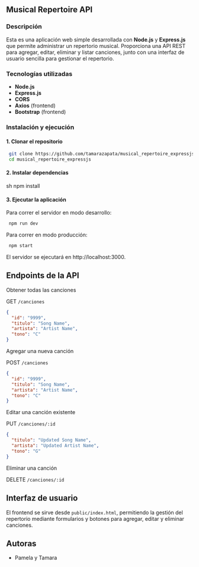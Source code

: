 ## Musical Repertoire API

### Descripción
Esta es una aplicación web simple desarrollada con **Node.js** y **Express.js** que permite administrar un repertorio musical. Proporciona una API REST para agregar, editar, eliminar y listar canciones, junto con una interfaz de usuario sencilla para gestionar el repertorio.

### Tecnologías utilizadas
- **Node.js**
- **Express.js**
- **CORS**
- **Axios** (frontend)
- **Bootstrap** (frontend)

### Instalación y ejecución
#### 1. Clonar el repositorio
```sh
 git clone https://github.com/tamarazapata/musical_repertoire_expressjs.git
 cd musical_repertoire_expressjs
```
#### 2. Instalar dependencias
sh
 npm install
#### 3. Ejecutar la aplicación
Para correr el servidor en modo desarrollo:

```sh
 npm run dev
```
Para correr en modo producción:

```sh
 npm start
```
El servidor se ejecutará en http://localhost:3000.

## Endpoints de la API
Obtener todas las canciones

GET ``` /canciones ```
```json
{
  "id": "9999",
  "titulo": "Song Name",
  "artista": "Artist Name",
  "tono": "C"
}
```

Agregar una nueva canción

POST ```/canciones```
```json
{
  "id": "9999",
  "titulo": "Song Name",
  "artista": "Artist Name",
  "tono": "C"
}
```
Editar una canción existente

PUT ```/canciones/:id```
```json
{
  "titulo": "Updated Song Name",
  "artista": "Updated Artist Name",
  "tono": "G"
}
```
Eliminar una canción

DELETE ```/canciones/:id```

## Interfaz de usuario

El frontend se sirve desde ```public/index.html```, permitiendo la gestión del repertorio mediante formularios y botones para agregar, editar y eliminar canciones.

## Autoras
* Pamela y Tamara

